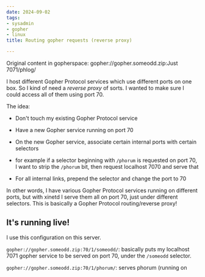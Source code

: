 ```yaml
---
date: 2024-09-02
tags:
- sysadmin
- gopher
- linux
title: Routing gopher requests (reverse proxy)

---
```

Original content in gopherspace: gopher://gopher.someodd.zip:Just 7071/phlog/


I host different Gopher Protocol services which use different ports on one box.
So I kind of need a *reverse proxy* of sorts. I wanted to make sure I could
access all of them using port 70.

The idea:

  * Don't touch my existing Gopher Protocol service
  * Have a new Gopher service running on port 70
  * On the new Gopher service, associate certain internal ports with certain
    selectors

   * for example if a selector beginning with `/phorum` is requested on port
     70, I want to strip the `/phorum` bit, then request localhost 7070 and
     serve that

  * For all internal links, prepend the selector and change the port to 70

In other words, I have various Gopher Protocol services running on different
ports, but with xinetd I serve them all on port 70, just under different
selectors. This is basically a Gopher Protocol routing/reverse proxy!

## It's running live!

I use this configuration on this server.

`gopher://gopher.someodd.zip:70/1/someodd/`: basically puts my localhost 7071
gopher service to be served on port 70, under the `/someodd` selector.

`gopher://gopher.someodd.zip:70/1/phorum/`: serves phorum (running on localhost
7070) on port 70, under the `/someodd` selector.

This configuration also offers a service index at `gopher://gopher.someodd.zip/`.

## Configure the server

Install `xnetd`:

```
sudo apt-get install -y xinetd
```

Add this file `/etc/xinetd.d/gopher`:

```
service gopher
{
    type           = UNLISTED
    port           = 70
    socket_type    = stream
    wait           = no
    user           = root
    server         = /usr/local/bin/gopher_router.sh
    log_on_success += USERID
    log_on_failure += USERID
    log_type       = FILE /var/log/xinetd_gopher.log
    disable        = no
}
```

Create this script `/usr/local/bin/gopher_router.sh`:

```
#!/bin/bash

# Read the selector from stdin
read selector

# Function to process and replace paths and ports in the response
process_response() {
    local prefix="$1"
    local port="$2"
    local target_host="gopher.someodd.zip"
    local target_port="70"

    # Strip the prefix from the selector and ensure the leading slash is retained
    local stripped_selector="${selector#$prefix}"
    if [[ "$stripped_selector" != /* ]]; then
        stripped_selector="/$stripped_selector"
    fi

    # Send the selector to the appropriate service and process the response
    echo "$stripped_selector" | nc localhost $port | \
    sed -e "/\t${target_host}\t${port}/s|\t/|\t${prefix}/|g" \
        -e "s|\(${target_host}\)\t${port}|\1\t${target_port}|g"
}

# Handle the selector
case "$selector" in
    "/phorum"*)
        process_response "/phorum" 7070
        ;;
    *)
        process_response "/" 7071
        ;;
esac
```

Restart:

```
sudo systemctl restart xinetd
```

For testing:

```
echo "/parent2/little-notes" | nc localhost 70
```

Also `ufw` (firewall entry):

```
sudo ufw allow 70/tcp comment 'gopher (router)' 
```

## Bonus

You could even serve a default menu:

```
# Handle the selector
case "$selector" in
    "/phorum"*)
        process_response "/phorum" 7070
        ;;
    "/someodd"*)
        process_response "/someodd" 7071
        ;;
    *)
        # Return a Gopher menu with links to /phorum and /someodd
        echo "1Phorum link      /phorum gopher.someodd.zip      70"
        echo "1someodd link     /someodd        gopher.someodd.zip      70"
        echo ""
        ;;
esac
```


